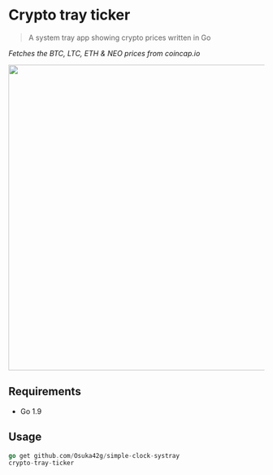 # Crypto tray ticker

> A system tray app showing crypto prices written in Go

*Fetches the BTC, LTC, ETH & NEO prices from coincap.io*

<img src="https://thumbs.gfycat.com/UnequaledMenacingAmericangoldfinch-size_restricted.gif" width="600">

## Requirements
- Go 1.9

## Usage

```go
go get github.com/Osuka42g/simple-clock-systray
crypto-tray-ticker
```
